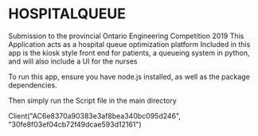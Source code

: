 # HOSPITALQUEUE
Submission to the provincial Ontario Engineering Competition 2019
This Application acts as a hospital queue optimization platform
Included in this app is the kiosk style front end for patients, a queueing system in python, and will also include a UI for the nurses


To run this app, ensure you have node.js installed, as well as the package dependencies.

Then simply run the Script file in the main directory



Client("AC6e8370a90383e3af8bea340bc095d246", "30fe8f03ef04cb72f49dcae593d12161")
